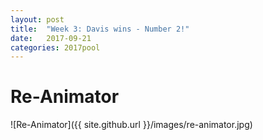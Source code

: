 ```yaml
---
layout: post
title:  "Week 3: Davis wins - Number 2!"
date:   2017-09-21
categories: 2017pool
---
```

# Re-Animator <br/>
![Re-Animator]({{ site.github.url }}/images/re-animator.jpg)
